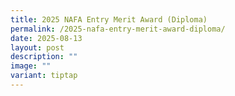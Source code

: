 ```yaml
---
title: 2025 NAFA Entry Merit Award (Diploma)
permalink: /2025-nafa-entry-merit-award-diploma/
date: 2025-08-13
layout: post
description: ""
image: ""
variant: tiptap
---
```

